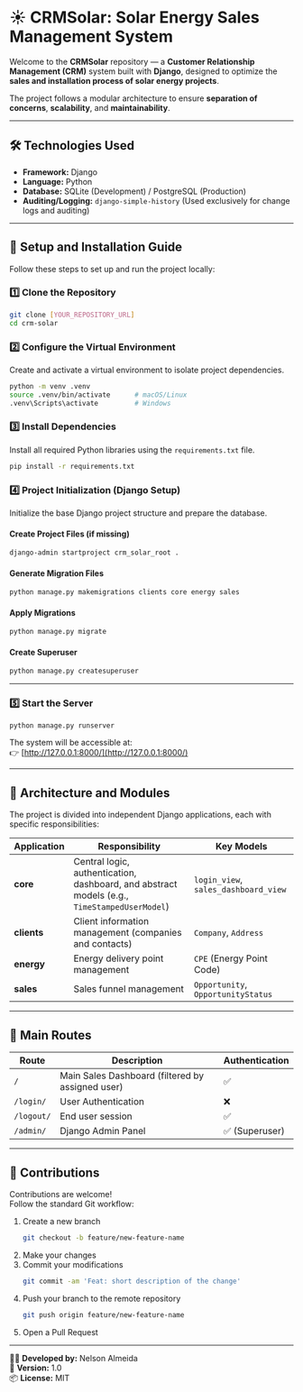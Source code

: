 # ☀️ CRMSolar: Solar Energy Sales Management System

Welcome to the **CRMSolar** repository — a **Customer Relationship Management (CRM)** system built with **Django**, designed to optimize the **sales and installation process of solar energy projects**.

The project follows a modular architecture to ensure **separation of concerns**, **scalability**, and **maintainability**.

---

## 🛠️ Technologies Used

- **Framework:** Django 
- **Language:** Python  
- **Database:** SQLite (Development) / PostgreSQL (Production)
- **Auditing/Logging:** `django-simple-history` (Used exclusively for change logs and auditing)

---

## 🚀 Setup and Installation Guide

Follow these steps to set up and run the project locally:

### 1️⃣ Clone the Repository

```bash
git clone [YOUR_REPOSITORY_URL]
cd crm-solar
```

### 2️⃣ Configure the Virtual Environment

Create and activate a virtual environment to isolate project dependencies.

```bash
python -m venv .venv
source .venv/bin/activate      # macOS/Linux
.venv\Scripts\activate         # Windows
```

### 3️⃣ Install Dependencies

Install all required Python libraries using the `requirements.txt` file.

```bash
pip install -r requirements.txt
```

### 4️⃣ Project Initialization (Django Setup)

Initialize the base Django project structure and prepare the database.

#### Create Project Files (if missing)

```bash
django-admin startproject crm_solar_root .
```

#### Generate Migration Files

```bash
python manage.py makemigrations clients core energy sales
```

#### Apply Migrations

```bash
python manage.py migrate
```

#### Create Superuser

```bash
python manage.py createsuperuser
```

---

### 5️⃣ Start the Server

```bash
python manage.py runserver
```

The system will be accessible at:  
👉 [http://127.0.0.1:8000/](http://127.0.0.1:8000/)

---

## 🧱 Architecture and Modules

The project is divided into independent Django applications, each with specific responsibilities:

| Application | Responsibility | Key Models |
|--------------|----------------|-------------|
| **core** | Central logic, authentication, dashboard, and abstract models (e.g., `TimeStampedUserModel`) | `login_view`, `sales_dashboard_view` |
| **clients** | Client information management (companies and contacts) | `Company`, `Address` |
| **energy** | Energy delivery point management | `CPE` (Energy Point Code) |
| **sales** | Sales funnel management | `Opportunity`, `OpportunityStatus` |

---

## 🔑 Main Routes

| Route | Description | Authentication |
|--------|--------------|----------------|
| `/` | Main Sales Dashboard (filtered by assigned user) | ✅ |
| `/login/` | User Authentication | ❌ |
| `/logout/` | End user session | ✅ |
| `/admin/` | Django Admin Panel | ✅ (Superuser) |

---

## 🤝 Contributions

Contributions are welcome!  
Follow the standard Git workflow:

1. Create a new branch  
   ```bash
   git checkout -b feature/new-feature-name
   ```
2. Make your changes  
3. Commit your modifications  
   ```bash
   git commit -am 'Feat: short description of the change'
   ```
4. Push your branch to the remote repository  
   ```bash
   git push origin feature/new-feature-name
   ```
5. Open a Pull Request

---

👨‍💻 **Developed by:** Nelson Almeida  
📅 **Version:** 1.0  
📦 **License:** MIT
